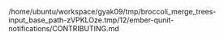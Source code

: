 /home/ubuntu/workspace/gyak09/tmp/broccoli_merge_trees-input_base_path-zVPKLOze.tmp/12/ember-qunit-notifications/CONTRIBUTING.md